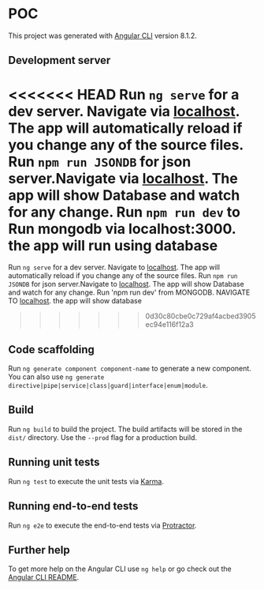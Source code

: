 # POC

This project was generated with [Angular CLI](https://github.com/angular/angular-cli) version 8.1.2.

## Development server

<<<<<<< HEAD
Run `ng serve` for a dev server. Navigate via [localhost](`http://localhost:4200/`). The app will automatically reload if you change any of the source files.
Run `npm run JSONDB` for json server.Navigate via [localhost](`http://localhost:3000/`). The app will show Database and watch for any change.
Run `npm run dev` to Run mongodb via localhost:3000. the app will run using database 
=======
Run `ng serve` for a dev server. Navigate to [localhost](`http://localhost:4200/`). The app will automatically reload if you change any of the source files.
Run `npm run JSONDB` for json server.Navigate to [localhost](`http://localhost:3000/`). The app will show Database and watch for any change.
Run 'npm run dev' from MONGODB.  NAVIGATE TO [localhost](`http://localhost:3000/`). the app will show database
>>>>>>> 0d30c80cbe0c729af4acbed3905ec94e116f12a3

## Code scaffolding

Run `ng generate component component-name` to generate a new component. You can also use `ng generate directive|pipe|service|class|guard|interface|enum|module`.

## Build

Run `ng build` to build the project. The build artifacts will be stored in the `dist/` directory. Use the `--prod` flag for a production build.

## Running unit tests

Run `ng test` to execute the unit tests via [Karma](https://karma-runner.github.io).

## Running end-to-end tests

Run `ng e2e` to execute the end-to-end tests via [Protractor](http://www.protractortest.org/).

## Further help

To get more help on the Angular CLI use `ng help` or go check out the [Angular CLI README](https://github.com/angular/angular-cli/blob/master/README.md).
